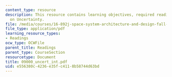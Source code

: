 ```yaml
---
content_type: resource
description: This resource contains learning objectives, required reading and homework
  on Uncertainty.
file: /media/courses/16-892j-space-system-architecture-and-design-fall-2004/e556380c4236e35fc4118b58744d63bd_09000_uncert_int.pdf
file_type: application/pdf
learning_resource_types:
- Readings
ocw_type: OCWFile
parent_title: Readings
parent_type: CourseSection
resourcetype: Document
title: 09000_uncert_int.pdf
uid: e556380c-4236-e35f-c411-8b58744d63bd
---
```

